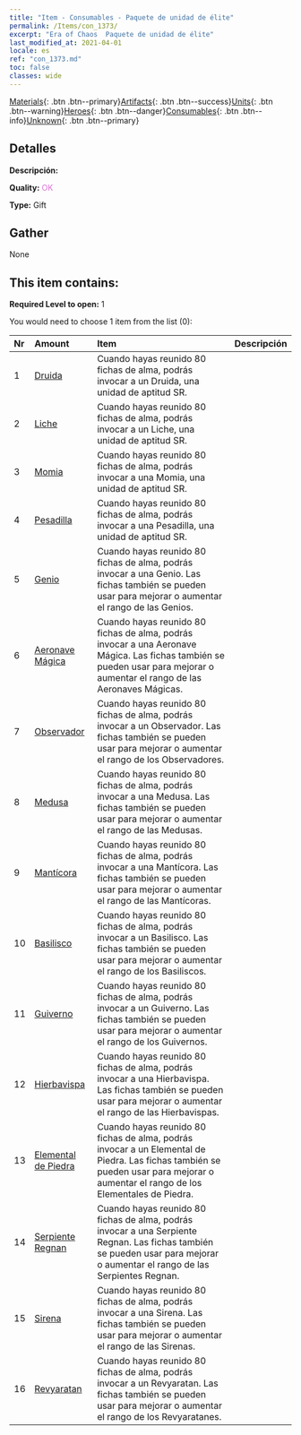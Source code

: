 ```yaml
---
title: "Item - Consumables - Paquete de unidad de élite"
permalink: /Items/con_1373/
excerpt: "Era of Chaos  Paquete de unidad de élite"
last_modified_at: 2021-04-01
locale: es
ref: "con_1373.md"
toc: false
classes: wide
---
```

 [Materials](/es/Items/){: .btn .btn--primary}[Artifacts](/es/Items/Artifacts/){: .btn .btn--success}[Units](/es/Items/Units/){: .btn .btn--warning}[Heroes](/es/Items/Heroes/){: .btn .btn--danger}[Consumables](/es/Items/Consumables/){: .btn .btn--info}[Unknown](/es/Items/Unknown/){: .btn .btn--primary}

## Detalles
 **Descripción:** 

 **Quality:** <span style="color: #DA70D6">OK</span>

 **Type:** Gift

## Gather

  None

## This item contains:

 **Required Level to open:** 1

 You would need to choose 1 item from the list (0):

  | Nr | Amount |     Item    | Descripción |
  |:---|:-------|:------------|:-----------:|
  | 1 | [Druida](/es/Items/unt_206/) | Cuando hayas reunido 80 fichas de alma, podrás invocar a un Druida, una unidad de aptitud SR. | 
  | 2 | [Liche](/es/Items/unt_212/) | Cuando hayas reunido 80 fichas de alma, podrás invocar a un Liche, una unidad de aptitud SR. | 
  | 3 | [Momia](/es/Items/unt_215/) | Cuando hayas reunido 80 fichas de alma, podrás invocar a una Momia, una unidad de aptitud SR. | 
  | 4 | [Pesadilla](/es/Items/unt_233/) | Cuando hayas reunido 80 fichas de alma, podrás invocar a una Pesadilla, una unidad de aptitud SR. | 
  | 5 | [Genio](/es/Items/unt_239/) | Cuando hayas reunido 80 fichas de alma, podrás invocar a una Genio. Las fichas también se pueden usar para mejorar o aumentar el rango de las Genios. | 
  | 6 | [Aeronave Mágica](/es/Items/unt_242/) | Cuando hayas reunido 80 fichas de alma, podrás invocar a una Aeronave Mágica. Las fichas también se pueden usar para mejorar o aumentar el rango de las Aeronaves Mágicas. | 
  | 7 | [Observador](/es/Items/unt_246/) | Cuando hayas reunido 80 fichas de alma, podrás invocar a un Observador. Las fichas también se pueden usar para mejorar o aumentar el rango de los Observadores. | 
  | 8 | [Medusa](/es/Items/unt_247/) | Cuando hayas reunido 80 fichas de alma, podrás invocar a una Medusa. Las fichas también se pueden usar para mejorar o aumentar el rango de las Medusas. | 
  | 9 | [Mantícora](/es/Items/unt_249/) | Cuando hayas reunido 80 fichas de alma, podrás invocar a una Mantícora. Las fichas también se pueden usar para mejorar o aumentar el rango de las Mantícoras. | 
  | 10 | [Basilisco](/es/Items/unt_256/) | Cuando hayas reunido 80 fichas de alma, podrás invocar a un Basilisco. Las fichas también se pueden usar para mejorar o aumentar el rango de los Basiliscos. | 
  | 11 | [Guiverno](/es/Items/unt_258/) | Cuando hayas reunido 80 fichas de alma, podrás invocar a un Guiverno. Las fichas también se pueden usar para mejorar o aumentar el rango de los Guivernos. | 
  | 12 | [Hierbavispa](/es/Items/unt_260/) | Cuando hayas reunido 80 fichas de alma, podrás invocar a una Hierbavispa. Las fichas también se pueden usar para mejorar o aumentar el rango de las Hierbavispas. | 
  | 13 | [Elemental de Piedra](/es/Items/unt_266/) | Cuando hayas reunido 80 fichas de alma, podrás invocar a un Elemental de Piedra. Las fichas también se pueden usar para mejorar o aumentar el rango de los Elementales de Piedra. | 
  | 14 | [Serpiente Regnan](/es/Items/unt_276/) | Cuando hayas reunido 80 fichas de alma, podrás invocar a una Serpiente Regnan. Las fichas también se pueden usar para mejorar o aumentar el rango de las Serpientes Regnan. | 
  | 15 | [Sirena](/es/Items/unt_277/) | Cuando hayas reunido 80 fichas de alma, podrás invocar a una Sirena. Las fichas también se pueden usar para mejorar o aumentar el rango de las Sirenas. | 
  | 16 | [Revyaratan](/es/Items/unt_280/) | Cuando hayas reunido 80 fichas de alma, podrás invocar a un Revyaratan. Las fichas también se pueden usar para mejorar o aumentar el rango de los Revyaratanes. | 

